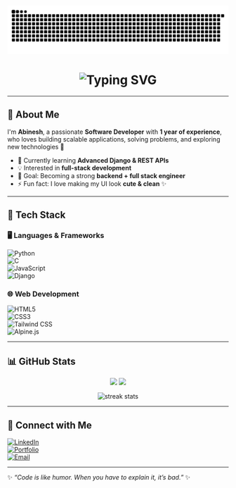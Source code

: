 <!-- 🐍 Contribution Snake -->
![Snake animation](https://github.com/Abinesh1702/Abinesh1702/blob/output/snake.svg)




<h1 align="center">
  <img
    src="https://readme-typing-svg.demolab.com?font=Fira+Code&weight=600&size=30&pause=900&center=true&vCenter=true&width=700&lines=Hi%2C+I'm+Abinesh+V+%F0%9F%91%8B;Software+Developer+%F0%9F%92%BB;Python+%7C+Django+%7C+JavaScript+%7C+C;Clean+UI+lover+%E2%9C%A8+Always+Learning"
    alt="Typing SVG"
  />
</h1>


---

## 💫 About Me  

I'm **Abinesh**, a passionate **Software Developer** with **1 year of experience**, who loves building scalable applications, solving problems, and exploring new technologies 🚀  

- 🌱 Currently learning **Advanced Django & REST APIs**  
- 💡 Interested in **full-stack development**  
- 🎯 Goal: Becoming a strong **backend + full stack engineer**  
- ⚡ Fun fact: I love making my UI look **cute & clean** ✨  

---

## 🔧 Tech Stack  

### 🖥️ Languages & Frameworks  
![Python](https://img.shields.io/badge/Python-3776AB?style=for-the-badge&logo=python&logoColor=white)  
![C](https://img.shields.io/badge/C-00599C?style=for-the-badge&logo=c&logoColor=white)  
![JavaScript](https://img.shields.io/badge/JavaScript-F7DF1E?style=for-the-badge&logo=javascript&logoColor=black)  
![Django](https://img.shields.io/badge/Django-092E20?style=for-the-badge&logo=django&logoColor=white)  

### 🌐 Web Development  
![HTML5](https://img.shields.io/badge/HTML5-E34F26?style=for-the-badge&logo=html5&logoColor=white)  
![CSS3](https://img.shields.io/badge/CSS3-1572B6?style=for-the-badge&logo=css3&logoColor=white)  
![Tailwind CSS](https://img.shields.io/badge/TailwindCSS-38B2AC?style=for-the-badge&logo=tailwind-css&logoColor=white)  
![Alpine.js](https://img.shields.io/badge/Alpine.js-77C1D2?style=for-the-badge&logo=alpine.js&logoColor=black)  

---

## 📊 GitHub Stats  

<p align="center">
  <img src="https://github-readme-stats.vercel.app/api?username=Abinesh1702&show_icons=true&theme=radical" height="165"/>
  <img src="https://github-readme-stats.vercel.app/api/top-langs/?username=Abinesh1702&layout=compact&theme=radical" height="165"/>
</p>

<p align="center">
  <img src="https://github-readme-streak-stats.herokuapp.com/?user=Abinesh1702&theme=radical" alt="streak stats" height="165"/>
</p>

---

## 🌟 Connect with Me  

[![LinkedIn](https://img.shields.io/badge/LinkedIn-0A66C2?style=for-the-badge&logo=linkedin&logoColor=white)](https://www.linkedin.com/)  
[![Portfolio](https://img.shields.io/badge/Portfolio-FF4088?style=for-the-badge&logo=vercel&logoColor=white)](https://yourportfolio.com)  
[![Email](https://img.shields.io/badge/Email-D14836?style=for-the-badge&logo=gmail&logoColor=white)](mailto:your@email.com)  

---

✨ _“Code is like humor. When you have to explain it, it’s bad.”_ ✨
